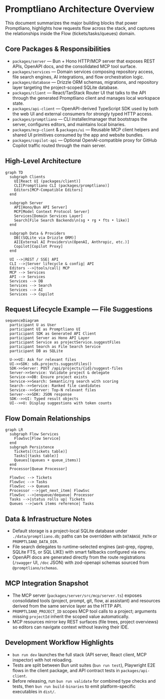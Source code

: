 # Promptliano Architecture Overview

This document summarizes the major building blocks that power Promptliano, highlights how requests flow across the stack, and captures the relationships inside the Flow (tickets/tasks/queues) domain.

## Core Packages & Responsibilities

- `packages/server` — Bun + Hono HTTP/MCP server that exposes REST APIs, OpenAPI docs, and the consolidated MCP tool surface.
- `packages/services` — Domain services composing repository access, file search engines, AI integrations, and flow orchestration logic.
- `packages/database` — Drizzle ORM schemas, migrations, and repository layer targeting the project-scoped SQLite database.
- `packages/client` — React/TanStack Router UI that talks to the API through the generated Promptliano client and manages local workspace state.
- `packages/api-client` — OpenAPI-derived TypeScript SDK used by both the web UI and external consumers for strongly typed HTTP access.
- `packages/promptliano` — CLI installer/manager that bootstraps the server, configures editors, and maintains local binaries.
- `packages/mcp-client` & `packages/ui` — Reusable MCP client helpers and shared UI primitives consumed by the app and website bundles.
- `packages/copilot-api` — Optional OpenAI-compatible proxy for GitHub Copilot traffic routed through the main server.

## High-Level Architecture

```mermaid
graph TD
  subgraph Clients
    UI[React UI (packages/client)]
    CLI[Promptliano CLI (packages/promptliano)]
    Editors[MCP-Compatible Editors]
  end

  subgraph Server
    API[Hono/Bun API Server]
    MCP[Model Context Protocol Server]
    Services[Domain Services Layer]
    Search[File Search Backends\n(sg • rg • fts • like)]
  end

  subgraph Data & Providers
    DB[(SQLite via Drizzle ORM)]
    AI[External AI Providers\n(OpenAI, Anthropic, etc.)]
    Copilot[Copilot Proxy]
  end

  UI -->|REST / SSE| API
  CLI -->|Server lifecycle & config| API
  Editors -->|tools/call| MCP
  MCP --> Services
  API --> Services
  Services --> DB
  Services --> Search
  Services --> AI
  Services --> Copilot
```

## Request Lifecycle Example — File Suggestions

```mermaid
sequenceDiagram
  participant U as User
  participant UI as Promptliano UI
  participant SDK as Generated API Client
  participant Server as Hono API Layer
  participant Service as projectService.suggestFiles
  participant Search as File Search Service
  participant DB as SQLite

  U->>UI: Ask for relevant files
  UI->>SDK: sdk.projects.suggestFiles()
  SDK->>Server: POST /api/projects/{id}/suggest-files
  Server->>Service: Validate project & delegate
  Service->>DB: Ensure project exists
  Service->>Search: Semantic/rg search with scoring
  Search-->>Service: Ranked file candidates
  Service-->>Server: Top-N relevant files
  Server-->>SDK: JSON response
  SDK-->>UI: Typed result objects
  UI-->>U: Display suggestions with token counts
```

## Flow Domain Relationships

```mermaid
graph LR
  subgraph Flow Services
    FlowSvc[Flow Service]
  end
  subgraph Persistence
    Tickets[(tickets table)]
    Tasks[(tasks table)]
    Queues[(queues + queue_items)]
  end
  Processor[Queue Processor]

  FlowSvc --> Tickets
  FlowSvc --> Tasks
  FlowSvc --> Queues
  Processor -->|get_next_item| FlowSvc
  FlowSvc -->|enqueue/dequeue| Processor
  Tasks -->|status rolls up| Tickets
  Queues -->|work items reference| Tasks
```

## Data & Infrastructure Notes

- Default storage is a project-local SQLite database under `./data/promptliano.db`; paths can be overridden with `DATABASE_PATH` or `PROMPTLIANO_DATA_DIR`.
- File search delegates to runtime-selected engines (ast-grep, ripgrep, SQLite FTS, or SQL LIKE) with smart fallbacks configured via env.
- OpenAPI docs are generated directly from the route registrations (`/swagger` UI, `/doc` JSON) with zod-openapi schemas sourced from `@promptliano/schemas`.

## MCP Integration Snapshot

- The MCP server (`packages/server/src/mcp/server.ts`) exposes consolidated tools (project, prompt, git, flow, ai assistant) and resources derived from the same service layer as the HTTP API.
- `PROMPTLIANO_PROJECT_ID` scopes MCP tool calls to a project; arguments missing `projectId` inherit the scoped value automatically.
- MCP resources mirror key REST surfaces (file trees, project overviews) so editors can navigate context without leaving their IDE.

## Development Workflow Highlights

- `bun run dev` launches the full stack (API server, React client, MCP inspector) with hot reloading.
- Tests are split between Bun unit suites (`bun run test`), Playwright E2E flows in the client package, and API contract tests in `packages/api-client`.
- Before releasing, run `bun run validate` for combined type checks and tests, then `bun run build-binaries` to emit platform-specific executables in `dist/`.
